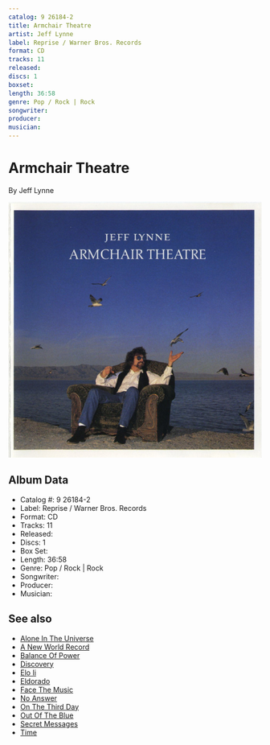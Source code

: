 ```yaml
---
catalog: 9 26184-2
title: Armchair Theatre
artist: Jeff Lynne
label: Reprise / Warner Bros. Records
format: CD
tracks: 11
released: 
discs: 1
boxset: 
length: 36:58
genre: Pop / Rock | Rock
songwriter: 
producer: 
musician: 
---
```


# Armchair Theatre

By Jeff Lynne

![](../../assets/albumcovers/Jeff_Lynne-Armchair_Theatre.png)

## Album Data

- Catalog #: 9 26184-2
- Label: Reprise / Warner Bros. Records
- Format: CD
- Tracks: 11
- Released: 
- Discs: 1
- Box Set: 
- Length: 36:58
- Genre: Pop / Rock | Rock
- Songwriter: 
- Producer: 
- Musician: 


## See also

- [Alone In The Universe](Alone_In_The_Universe.md)
- [A New World Record](../Electric_Light_Orchestra/A_New_World_Record.md)
- [Balance Of Power](../Electric_Light_Orchestra/Balance_Of_Power.md)
- [Discovery](../Electric_Light_Orchestra/Discovery.md)
- [Elo Ii](../Electric_Light_Orchestra/Elo_Ii.md)
- [Eldorado](../Electric_Light_Orchestra/Eldorado.md)
- [Face The Music](../Electric_Light_Orchestra/Face_The_Music.md)
- [No Answer](../Electric_Light_Orchestra/No_Answer.md)
- [On The Third Day](../Electric_Light_Orchestra/On_The_Third_Day.md)
- [Out Of The Blue](../Electric_Light_Orchestra/Out_Of_The_Blue.md)
- [Secret Messages](../Electric_Light_Orchestra/Secret_Messages.md)
- [Time](../Electric_Light_Orchestra/Time.md)
